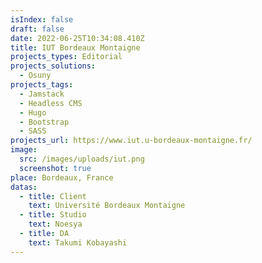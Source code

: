 ```yaml
---
isIndex: false
draft: false
date: 2022-06-25T10:34:08.410Z
title: IUT Bordeaux Montaigne
projects_types: Editorial
projects_solutions:
  - Osuny
projects_tags:
  - Jamstack
  - Headless CMS
  - Hugo
  - Bootstrap
  - SASS
projects_url: https://www.iut.u-bordeaux-montaigne.fr/
image:
  src: /images/uploads/iut.png
  screenshot: true
place: Bordeaux, France
datas:
  - title: Client
    text: Université Bordeaux Montaigne
  - title: Studio
    text: Noesya
  - title: DA
    text: Takumi Kobayashi
---
```


